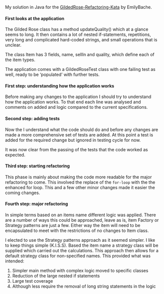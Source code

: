 My solution in Java for the [GildedRose-Refactoring-Kata](https://github.com/emilybache/GildedRose-Refactoring-Kata) by EmilyBache.

#### First looks at the application
The Gilded Rose class has a method updateQuality() which at a glance seems to long. It then contains a lot of 
nested if-statements, repetitions, very long and complicated hard-coded strings, and small operations that is 
unclear.

The class Item has 3 fields, name, sellIn and quality, which define each of the item types. 

The application comes with a GildedRoseTest class with one failing test as well, ready to be ‘populated’ with 
further tests.

#### First step: understanding how the application works
Before making any changes to the application I should try to understand how the application works. To that 
end each line was analysed and comments on added and logic compared to the current specifications.

#### Second step: adding tests
Now the I understand what the code should do and before any changes are made a more comprehensive set of tests
are added. At this point a test is added for the required change but ignored in testing cycle for now.

It was now clear from the passing of the tests that the code worked as expected. 

#### Third step: starting refactoring
This phase is mainly about making the code more readable for the major refactoring to come. This involved the 
replace of the `for-loop` with the the enhanced for loop. This and a few other minor changes made it easier 
the coming changes.

#### Fourth step: major refactoring 
In simple terms based on an items name different logic was applied. There are a number of ways this
could be approached, leave as is, item Factory or Strategy patterns are just a few. Either way the item 
will need to be encapsulated to meet with the restrictions of no changes to Item class.

I elected to use the Strategy patterns approach as it seemed simpler. I like to keep things simple (K.I.S.S). Based 
the item name a strategy class will be supplied which carried out the calculations. This approach then allows for a 
default strategy class for non-specified names. This provided what was intended:

1. Simpler main method with complex logic moved to specific classes
2. Reduction of the large nested if statements
3. Large test coverage
4. Although less require the removal of long string statements in the logic

